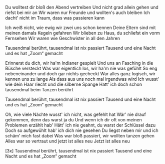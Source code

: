 Du wolltest dir bloß den Abend vertreiben
Und nicht grad allein gehen und riefst bei mir an
Wir waren nur Freunde und wollten's auch bleiben
Ich dacht' nicht im Traum, dass was passieren kann

Ich weiß nicht, wie ewig wir zwei uns schon kennen
Deine Eltern sind mit meinen damals Kegeln gefahren
Wir blieben zu Haus, du schliefst ein vorm Fernsehen
Wir waren wie Geschwister in all den Jahren

Tausendmal berührt, tausendmal ist nix passiert
Tausend und eine Nacht und es hat „Zoom“ gemacht

Erinnerst du dich, wir ha'm Indianer gespielt
Und uns an Fasching in die Büsche versteckt
Was war eigentlich los, wir ha'm nie was gefühlt
So eng nebeneinander und doch gar nichts gecheckt
War alles ganz logisch, wir kennen uns zu lange
Als dass aus uns noch mal irgendwas wird
Ich wusst' wie dein Haar riecht und die silberne Spange
Hatt' ich doch schon tausendmal beim Tanzen berührt

Tausendmal berührt, tausendmal ist nix passiert
Tausend und eine Nacht und es hat „Zoom“ gemacht

Oh, wie viele Nächte wusst' ich nicht, was gefehlt hat
Wär' nie drauf gekommen, denn das warst ja du
Und wenn ich dir oft von meinen Problemen erzählt hab'
Hätt' ich nie geahnt, du warst der Schlüssel dazu
Doch so aufgewühlt hab' ich dich nie gesehen
Du liegst neben mir und ich schäm' mich fast dabei
Was war bloß passiert, wir wollten tanzen gehen
Alles war so vertraut und jetzt ist alles neu
Jetzt ist alles neu

[3x]
Tausendmal berührt, tausendmal ist nix passiert
Tausend und eine Nacht und es hat „Zoom“ gemacht
